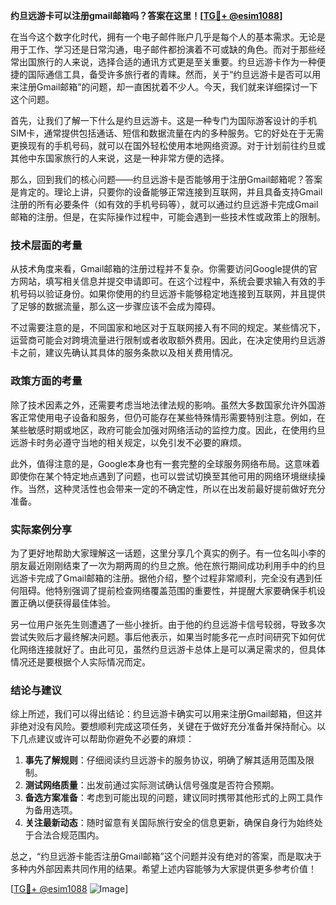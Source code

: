 **约旦远游卡可以注册gmail邮箱吗？答案在这里！[[TG💪+ @esim1088](https://t.me/s/esim1088)]**

在当今这个数字化时代，拥有一个电子邮件账户几乎是每个人的基本需求。无论是用于工作、学习还是日常沟通，电子邮件都扮演着不可或缺的角色。而对于那些经常出国旅行的人来说，选择合适的通讯方式更是至关重要。约旦远游卡作为一种便捷的国际通信工具，备受许多旅行者的青睐。然而，关于“约旦远游卡是否可以用来注册Gmail邮箱”的问题，却一直困扰着不少人。今天，我们就来详细探讨一下这个问题。

首先，让我们了解一下什么是约旦远游卡。这是一种专门为国际游客设计的手机SIM卡，通常提供包括通话、短信和数据流量在内的多种服务。它的好处在于无需更换现有的手机号码，就可以在国外轻松使用本地网络资源。对于计划前往约旦或其他中东国家旅行的人来说，这是一种非常方便的选择。

那么，回到我们的核心问题——约旦远游卡是否能够用于注册Gmail邮箱呢？答案是肯定的。理论上讲，只要你的设备能够正常连接到互联网，并且具备支持Gmail注册的所有必要条件（如有效的手机号码等），就可以通过约旦远游卡完成Gmail邮箱的注册。但是，在实际操作过程中，可能会遇到一些技术性或政策上的限制。

### 技术层面的考量

从技术角度来看，Gmail邮箱的注册过程并不复杂。你需要访问Google提供的官方网站，填写相关信息并提交申请即可。在这个过程中，系统会要求输入有效的手机号码以验证身份。如果你使用的约旦远游卡能够稳定地连接到互联网，并且提供了足够的数据流量，那么这一步骤应该不会成为障碍。

不过需要注意的是，不同国家和地区对于互联网接入有不同的规定。某些情况下，运营商可能会对跨境流量进行限制或者收取额外费用。因此，在决定使用约旦远游卡之前，建议先确认其具体的服务条款以及相关费用情况。

### 政策方面的考量

除了技术因素之外，还需要考虑当地法律法规的影响。虽然大多数国家允许外国游客正常使用电子设备和服务，但仍可能存在某些特殊情形需要特别注意。例如，在某些敏感时期或地区，政府可能会加强对网络活动的监控力度。因此，在使用约旦远游卡时务必遵守当地的相关规定，以免引发不必要的麻烦。

此外，值得注意的是，Google本身也有一套完整的全球服务网络布局。这意味着即使你在某个特定地点遇到了问题，也可以尝试切换至其他可用的网络环境继续操作。当然，这种灵活性也会带来一定的不确定性，所以在出发前最好提前做好充分准备。

### 实际案例分享

为了更好地帮助大家理解这一话题，这里分享几个真实的例子。有一位名叫小李的朋友最近刚刚结束了一次为期两周的约旦之旅。他在旅行期间成功利用手中的约旦远游卡完成了Gmail邮箱的注册。据他介绍，整个过程非常顺利，完全没有遇到任何阻碍。他特别强调了提前检查网络覆盖范围的重要性，并提醒大家要确保手机设置正确以便获得最佳体验。

另一位用户张先生则遭遇了一些小挫折。由于他的约旦远游卡信号较弱，导致多次尝试失败后才最终解决问题。事后他表示，如果当时能多花一点时间研究下如何优化网络连接就好了。由此可见，虽然约旦远游卡总体上是可以满足需求的，但具体情况还是要根据个人实际情况而定。

### 结论与建议

综上所述，我们可以得出结论：约旦远游卡确实可以用来注册Gmail邮箱，但这并非绝对没有风险。要想顺利完成这项任务，关键在于做好充分准备并保持耐心。以下几点建议或许可以帮助你避免不必要的麻烦：

1. **事先了解规则**：仔细阅读约旦远游卡的服务协议，明确了解其适用范围及限制。
2. **测试网络质量**：出发前通过实际测试确认信号强度是否符合预期。
3. **备选方案准备**：考虑到可能出现的问题，建议同时携带其他形式的上网工具作为备用选项。
4. **关注最新动态**：随时留意有关国际旅行安全的信息更新，确保自身行为始终处于合法合规范围内。

总之，“约旦远游卡能否注册Gmail邮箱”这个问题并没有绝对的答案，而是取决于多种内外部因素共同作用的结果。希望上述内容能够为大家提供更多参考价值！

[[TG💪+ @esim1088](https://t.me/s/esim1088) ![Image](https://i.postimg.cc/4NQfJmqS/Snipaste-2025-05-13-00-14-12.png)]